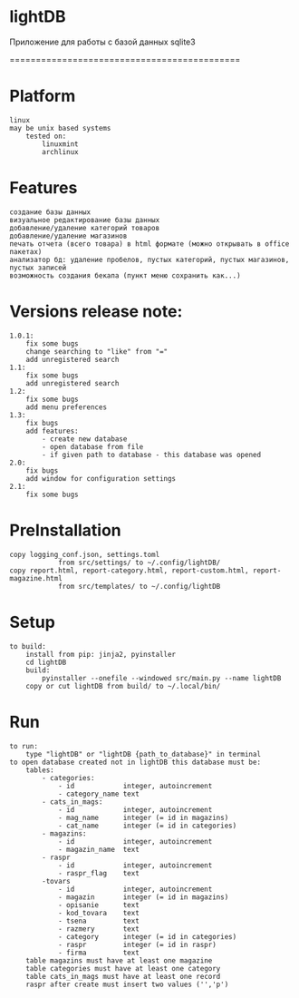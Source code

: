 lightDB
=======

Приложение для работы с базой данных sqlite3

============================================

Platform
========
    linux
    may be unix based systems
        tested on:
            linuxmint
            archlinux

Features
========

    создание базы данных
    визуальное редактирование базы данных
    добавление/удаление категорий товаров
    добавление/удаление магазинов
    печать отчета (всего товара) в html формате (можно открывать в office пакетах)
    анализатор бд: удаление пробелов, пустых категорий, пустых магазинов, пустых записей
    возможность создания бекапа (пункт меню сохранить как...)

Versions release note:
======================

    1.0.1:
        fix some bugs
        change searching to "like" from "="
        add unregistered search
    1.1:
        fix some bugs
        add unregistered search
    1.2:
        fix some bugs
        add menu preferences
    1.3:
        fix bugs
        add features:
            - create new database
            - open database from file
            - if given path to database - this database was opened
    2.0:
        fix bugs
        add window for configuration settings
    2.1:
        fix some bugs

PreInstallation
===============

    copy logging_conf.json, settings.toml
                from src/settings/ to ~/.config/lightDB/
    copy report.html, report-category.html, report-custom.html, report-magazine.html
                from src/templates/ to ~/.config/lightDB
    
Setup
=====

    to build:
        install from pip: jinja2, pyinstaller
        cd lightDB
        build:
            pyinstaller --onefile --windowed src/main.py --name lightDB
        copy or cut lightDB from build/ to ~/.local/bin/

Run
====
    
    to run:
        type "lightDB" or "lightDB {path_to_database}" in terminal
    to open database created not in lightDB this database must be:
        tables:
            - categories:
                - id            integer, autoincrement
                - category_name text
            - cats_in_mags:
                - id            integer, autoincrement
                - mag_name      integer (= id in magazins)
                - cat_name      integer (= id in categories)
            - magazins:
                - id            integer, autoincrement
                - magazin_name  text
            - raspr
                - id            integer, autoincrement
                - raspr_flag    text
            -tovars
                - id            integer, autoincrement
                - magazin       integer (= id in magazins)
                - opisanie      text
                - kod_tovara    text
                - tsena         text
                - razmery       text
                - category      integer (= id in categories)
                - raspr         integer (= id in raspr)
                - firma         text
        table magazins must have at least one magazine
        table categories must have at least one category
        table cats_in_mags must have at least one record
        raspr after create must insert two values ('','р')